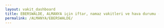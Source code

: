 ```yaml
---
layout: vakit_dashboard
title: EBERSWALDE, ALMANYA için iftar, namaz vakitleri ve hava durumu - ilçe/eyalet seç
permalink: /ALMANYA/EBERSWALDE/
---
```


<script type="text/javascript">
  var GLOBAL_COUNTRY = 'ALMANYA';
  var GLOBAL_CITY = 'EBERSWALDE';
  var GLOBAL_STATE = '';
  var lat = 72;
  var lon = 21;
</script>
